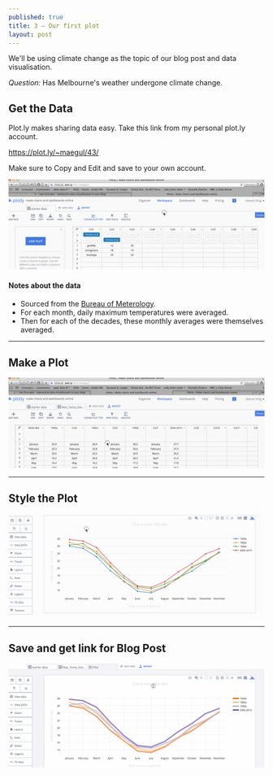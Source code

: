 ```yaml
---
published: true
title: 3 — Our first plot
layout: post
---
```

We'll be using climate change as the topic of our blog post and data visualisation.


*Question:*  Has Melbourne's weather undergone climate change.


## Get the Data

Plot.ly makes sharing data easy.
Take this link from my personal plot.ly account.  

<a href="https://plot.ly/~maegul/43/" target="_blank">https://plot.ly/~maegul/43/</a>

Make sure to Copy and Edit and save to your own account.

![](https://raw.githubusercontent.com/dataviz-blog/dataviz-blog.github.io/master/gifs/get_data.gif)




#### Notes about the data

* Sourced from the [Bureau of Meterology](http://www.bom.gov.au).
* For each month, daily maximum temperatures were averaged.
* Then for each of the decades, these monthly averages were themselves averaged.


---
## Make a Plot

![](https://raw.githubusercontent.com/dataviz-blog/dataviz-blog.github.io/master/gifs/make_first_plot.gif)


---
## Style the Plot

![](https://raw.githubusercontent.com/dataviz-blog/dataviz-blog.github.io/master/gifs/style_first_plot.gif)



---
## Save and get link for Blog Post

![](https://raw.githubusercontent.com/dataviz-blog/dataviz-blog.github.io/master/gifs/save_iframe_first_plot.gif)
